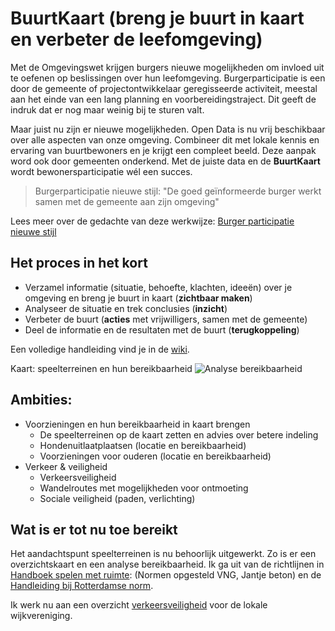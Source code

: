 # BuurtKaart (breng je buurt in kaart en verbeter de leefomgeving)

Met de Omgevingswet krijgen burgers nieuwe mogelijkheden om invloed uit te oefenen op beslissingen over hun leefomgeving. 
Burgerparticipatie is een door de gemeente of projectontwikkelaar geregisseerde activiteit, meestal aan het einde van een lang planning en voorbereidingstraject. 
Dit geeft de indruk dat er nog maar weinig bij te sturen valt.

Maar juist nu zijn er nieuwe mogelijkheden.
Open Data is nu vrij beschikbaar over alle aspecten van onze omgeving.
Combineer dit met lokale kennis en ervaring van buurtbewoners en je krijgt een compleet beeld.
Deze aanpak word ook door gemeenten onderkend.
Met de juiste data en de **BuurtKaart** wordt bewonersparticipatie wél een succes.


>Burgerparticipatie nieuwe stijl: "De goed geïnformeerde burger werkt samen met de gemeente aan zijn omgeving"

Lees meer over de gedachte van deze werkwijze: [Burger participatie nieuwe stijl](https://tauvicr.wordpress.com/2021/11/16/burgerparticipatie-nieuwe-stijl/)

## Het proces in het kort

* Verzamel informatie (situatie, behoefte, klachten, ideeën) over je omgeving en breng je buurt in kaart (**zichtbaar maken**)
* Analyseer de situatie en trek conclusies (**inzicht**)
* Verbeter de buurt (**acties** met vrijwilligers, samen met de gemeente) 
* Deel de informatie en de resultaten met de buurt (**terugkoppeling**)

Een volledige handleiding vind je in de [wiki](https://github.com/Tauvic/BuurtKaart/wiki/Algemeen).

Kaart: speelterreinen en hun bereikbaarheid
![Analyse bereikbaarheid](https://tauvicr.files.wordpress.com/2021/12/buurtkaart.png?w=1024)

## Ambities: 
* Voorzieningen en hun bereikbaarheid in kaart brengen
  * De speelterreinen op de kaart zetten en advies over betere indeling
  * Hondenuitlaatplaatsen (locatie en bereikbaarheid)
  * Voorzieningen voor ouderen (locatie en bereikbaarheid)
* Verkeer & veiligheid
  * Verkeersveiligheid
  * Wandelroutes met mogelijkheden voor ontmoeting
  * Sociale veiligheid (paden, verlichting)


## Wat is er tot nu toe bereikt

Het aandachtspunt speelterreinen is nu behoorlijk uitgewerkt. Zo is er een overzichtskaart en een analyse bereikbaarheid. Ik ga uit van de richtlijnen in [Handboek spelen met ruimte](https://vng.nl/files/vng/handboekspelenmetruimte.pdf): (Normen opgesteld VNG, Jantje beton) en de [Handleiding bij Rotterdamse norm](http://spelenenbewegen.nl/wp-content/uploads/2016/04/Handleiding-Rotterdamse-norm-Buitenspeelruimte_def.pdf).

Ik werk nu aan een overzicht [verkeersveiligheid](https://github.com/Tauvic/BuurtKaart/wiki/Verkeersveiligheid) voor de lokale wijkvereniging.
